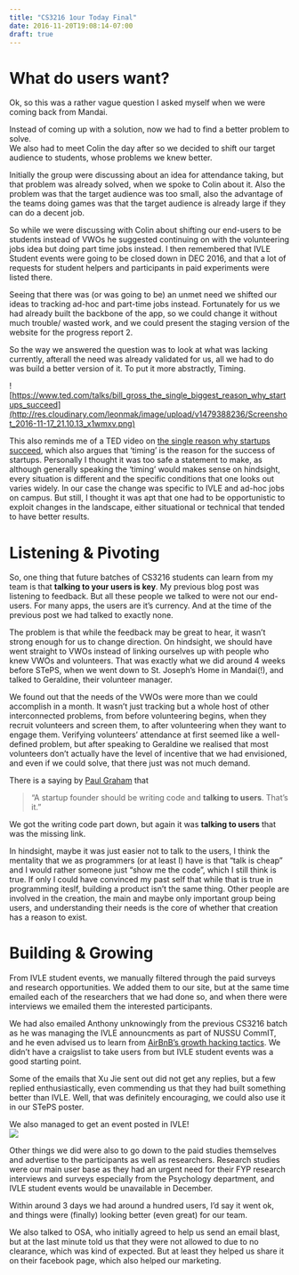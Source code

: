 ```yaml
---
title: "CS3216 1our Today Final"
date: 2016-11-20T19:08:14-07:00
draft: true
---
```


# What do users want?
Ok, so this was a rather vague question I asked myself when we were coming back from Mandai.

Instead of coming up with a solution, now we had to find a better problem to solve.  
We also had to meet Colin the day after so we decided to shift our target audience to students, whose problems we knew better.

Initially the group were discussing about an idea for attendance taking, but that problem was already solved, when we spoke to Colin about it. Also the problem was that the target audience was too small, also the advantage of the teams doing games was that the target audience is already large if they can do a decent job.

So while we were discussing with Colin about shifting our end-users to be students instead of VWOs he suggested continuing on with the volunteering jobs idea but doing part time jobs instead. I then remembered that IVLE Student events were going to be closed down in DEC 2016, and that a lot of requests for student helpers and participants in paid experiments were listed there.

Seeing that there was (or was going to be) an unmet need we shifted our ideas to tracking ad-hoc and part-time jobs instead. Fortunately for us we had already built the backbone of the app, so we could change it without much trouble/ wasted work, and we could present the staging version of the website for the progress report 2.

So the way we answered the question was to look at what was lacking currently, afterall the need was already validated for us, all we had to do was build a better version of it. To put it more abstractly, Timing.

![https://www.ted.com/talks/bill_gross_the_single_biggest_reason_why_startups_succeed](http://res.cloudinary.com/leonmak/image/upload/v1479388236/Screenshot_2016-11-17_21.10.13_x1wmxv.png)

This also reminds me of a TED video on [the single reason why startups succeed](https://www.ted.com/talks/bill_gross_the_single_biggest_reason_why_startups_succeed), which also argues that ‘timing’ is the reason for the success of startups. Personally I thought it was too safe a statement to make, as although generally speaking the ‘timing’ would makes sense on hindsight, every situation is different and the specific conditions that one looks out varies widely. In our case the change was specific to IVLE and ad-hoc jobs on campus. But still, I thought it was apt that one had to be opportunistic to exploit changes in the landscape, either situational or technical that tended to have better results.


# Listening & Pivoting
So, one thing that future batches of CS3216 students can learn from my team is that **talking to your users is key**. My previous blog post was listening to feedback. But all these people we talked to were not our end-users. For many apps, the users are it’s currency. And at the time of the previous post we had talked to exactly none.

The problem is that while the feedback may be great to hear, it wasn’t strong enough for us to change direction. On hindsight, we should have went straight to VWOs instead of linking ourselves up with people who knew VWOs and volunteers. That was exactly what we did around 4 weeks before STePS, when we went down to St. Joseph’s Home in Mandai(!), and talked to Geraldine, their volunteer manager.

We found out that the needs of the VWOs were more than we could accomplish in a month. It wasn’t just tracking but a whole host of other interconnected problems, from before volunteering begins, when they recruit volunteers and screen them, to after volunteering when they want to engage them. Verifying volunteers’ attendance at first seemed like a well-defined problem, but after speaking to Geraldine we realised that most volunteers don’t actually have the level of incentive that we had envisioned, and even if we could solve, that there just was not much demand.

There is a saying by [Paul Graham](http://observer.com/2014/06/10-things-i-learned-from-paul-graham-at-y-combinator) that

> “A startup founder should be writing code and **talking to users**. That’s it.”

We got the writing code part down, but again it was **talking to users** that was the missing link.

In hindsight, maybe it was just easier not to talk to the users, I think the mentality that we as programmers (or at least I) have is that “talk is cheap” and I would rather someone just “show me the code”, which I still think is true. If only I could have convinced my past self that while that is true in programming iteslf, building a product isn’t the same thing. Other people are involved in the creation, the main and maybe only important group being users, and understanding their needs is the core of whether that creation has a reason to exist.


# Building & Growing
From IVLE student events, we manually filtered through the paid surveys and research opportunities. We added them to our site, but at the same time emailed each of the researchers that we had done so, and when there were interviews we emailed them the interested participants.

We had also emailed Anthony unknowingly from the previous CS3216 batch as he was managing the IVLE announcments as part of NUSSU CommIT, and he even advised us to learn from [AirBnB’s growth hacking tactics](https://growthhackers.com/growth-studies/airbnb). We didn’t have a craigslist to take users from but IVLE student events was a good starting point.

Some of the emails that Xu Jie sent out did not get any replies, but a few replied enthusiastically, even commending us that they had built something better than IVLE. Well, that was definitely encouraging, we could also use it in our STePS poster.

We also managed to get an event posted in IVLE!  
![](http://res.cloudinary.com/leonmak/image/upload/c_scale,h_338/v1479387778/Screenshot_2016-11-17_21.00.02_um64om.png)

Other things we did were also to go down to the paid studies themselves and advertise to the participants as well as researchers. Research studies were our main user base as they had an urgent need for their FYP research interviews and surveys especially from the Psychology department, and IVLE student events would be unavailable in December.

Within around 3 days we had around a hundred users, I’d say it went ok, and things were (finally) looking better (even great) for our team.

We also talked to OSA, who initially agreed to help us send an email blast, but at the last minute told us that they were not allowed to due to no clearance, which was kind of expected. But at least they helped us share it on their facebook page, which also helped our marketing.

